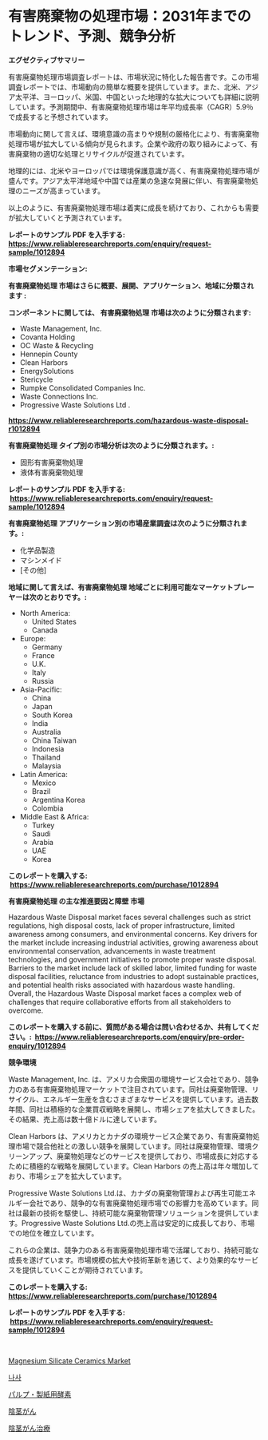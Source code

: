 <p><h1>有害廃棄物の処理市場：2031年までのトレンド、予測、競争分析</h1></p><p><strong>エグゼクティブサマリー</strong></p>
<p><p>有害廃棄物処理市場調査レポートは、市場状況に特化した報告書です。この市場調査レポートでは、市場動向の簡単な概要を提供しています。また、北米、アジア太平洋、ヨーロッパ、米国、中国といった地理的な拡大についても詳細に説明しています。予測期間中、有害廃棄物処理市場は年平均成長率（CAGR）5.9％で成長すると予想されています。</p><p>市場動向に関して言えば、環境意識の高まりや規制の厳格化により、有害廃棄物処理市場が拡大している傾向が見られます。企業や政府の取り組みによって、有害廃棄物の適切な処理とリサイクルが促進されています。</p><p>地理的には、北米やヨーロッパでは環境保護意識が高く、有害廃棄物処理市場が盛んです。アジア太平洋地域や中国では産業の急速な発展に伴い、有害廃棄物処理のニーズが高まっています。</p><p>以上のように、有害廃棄物処理市場は着実に成長を続けており、これからも需要が拡大していくと予測されています。</p></p>
<p><strong>レポートのサンプル PDF を入手する: <a href="https://www.reliableresearchreports.com/enquiry/request-sample/1012894">https://www.reliableresearchreports.com/enquiry/request-sample/1012894</a></strong></p>
<p><strong>市場セグメンテーション:</strong></p>
<p><strong> 有害廃棄物処理 市場はさらに概要、展開、アプリケーション、地域に分類されます :</strong></p>
<p><strong>コンポーネントに関しては、 有害廃棄物処理 市場は次のように分類されます: &nbsp;</strong></p>
<p><ul><li>Waste Management, Inc.</li><li>Covanta Holding</li><li>OC Waste & Recycling</li><li>Hennepin County</li><li>Clean Harbors</li><li>EnergySolutions</li><li>Stericycle</li><li>Rumpke Consolidated Companies Inc.</li><li>Waste Connections Inc.</li><li>Progressive Waste Solutions Ltd .</li></ul></p>
<p><strong><a href="https://www.reliableresearchreports.com/hazardous-waste-disposal-r1012894">https://www.reliableresearchreports.com/hazardous-waste-disposal-r1012894</a></strong></p>
<p><strong> 有害廃棄物処理 タイプ別の市場分析は次のように分類されます。:</strong></p>
<p><ul><li>固形有害廃棄物処理</li><li>液体有害廃棄物処理</li></ul></p>
<p><strong>レポートのサンプル PDF を入手する: &nbsp;<a href="https://www.reliableresearchreports.com/enquiry/request-sample/1012894">https://www.reliableresearchreports.com/enquiry/request-sample/1012894</a></strong></p>
<p><strong> 有害廃棄物処理 アプリケーション別の市場産業調査は次のように分類されます。:</strong></p>
<p><ul><li>化学品製造</li><li>マシンメイド</li><li>[その他]</li></ul></p>
<p><strong>地域に関して言えば、有害廃棄物処理 地域ごとに利用可能なマーケットプレーヤーは次のとおりです。:</strong></p>
<p><ul>
    <li>
        North America:
        <ul>
            <li>United States</li>
            <li>Canada</li>
        </ul>
    </li>
    <li>
        Europe:
        <ul>
            <li>Germany</li>
            <li>France</li>
            <li>U.K.</li>
            <li>Italy</li>
            <li>Russia</li>
        </ul>
    </li>
    <li>
        Asia-Pacific:
        <ul>
            <li>China</li>
            <li>Japan</li>
            <li>South Korea</li>
            <li>India</li>
            <li>Australia</li>
            <li>China Taiwan</li>
            <li>Indonesia</li>
            <li>Thailand</li>
            <li>Malaysia</li>
        </ul>
    </li>
    <li>
        Latin America:
        <ul>
            <li>Mexico</li>
            <li>Brazil</li>
            <li>Argentina Korea</li>
            <li>Colombia</li>
        </ul>
    </li>
    <li>
        Middle East & Africa:
        <ul>
            <li>Turkey</li>
            <li>Saudi</li>
            <li>Arabia</li>
            <li>UAE</li>
            <li>Korea</li>
        </ul>
    </li>
    </ul></p>
<p><strong>このレポートを購入する: &nbsp;<a href="https://www.reliableresearchreports.com/purchase/1012894">https://www.reliableresearchreports.com/purchase/1012894</a></strong></p>
<p><strong>有害廃棄物処理 の主な推進要因と障壁 市場</strong></p>
<p><p>Hazardous Waste Disposal market faces several challenges such as strict regulations, high disposal costs, lack of proper infrastructure, limited awareness among consumers, and environmental concerns. Key drivers for the market include increasing industrial activities, growing awareness about environmental conservation, advancements in waste treatment technologies, and government initiatives to promote proper waste disposal. Barriers to the market include lack of skilled labor, limited funding for waste disposal facilities, reluctance from industries to adopt sustainable practices, and potential health risks associated with hazardous waste handling. Overall, the Hazardous Waste Disposal market faces a complex web of challenges that require collaborative efforts from all stakeholders to overcome.</p></p>
<p><strong>このレポートを購入する前に、質問がある場合は問い合わせるか、共有してください。:&nbsp; <a href="https://www.reliableresearchreports.com/enquiry/pre-order-enquiry/1012894">https://www.reliableresearchreports.com/enquiry/pre-order-enquiry/1012894</a></strong></p>
<p><strong>競争環境</strong></p>
<p><p>Waste Management, Inc. は、アメリカ合衆国の環境サービス会社であり、競争力のある有害廃棄物処理マーケットで注目されています。同社は廃棄物管理、リサイクル、エネルギー生産を含むさまざまなサービスを提供しています。過去数年間、同社は積極的な企業買収戦略を展開し、市場シェアを拡大してきました。その結果、売上高は数十億ドルに達しています。</p><p>Clean Harbors は、アメリカとカナダの環境サービス企業であり、有害廃棄物処理市場で競合他社との激しい競争を展開しています。同社は廃棄物管理、環境クリーンアップ、廃棄物処理などのサービスを提供しており、市場成長に対応するために積極的な戦略を展開しています。Clean Harbors の売上高は年々増加しており、市場シェアを拡大しています。</p><p>Progressive Waste Solutions Ltd.は、カナダの廃棄物管理および再生可能エネルギー会社であり、競争的な有害廃棄物処理市場での影響力を高めています。同社は最新の技術を駆使し、持続可能な廃棄物管理ソリューションを提供しています。Progressive Waste Solutions Ltd.の売上高は安定的に成長しており、市場での地位を確立しています。</p><p>これらの企業は、競争力のある有害廃棄物処理市場で活躍しており、持続可能な成長を遂げています。市場規模の拡大や技術革新を通じて、より効果的なサービスを提供していくことが期待されています。</p></p>
<p><strong>このレポートを購入する: &nbsp; <a href="https://www.reliableresearchreports.com/purchase/1012894">https://www.reliableresearchreports.com/purchase/1012894</a></strong></p>
<p><strong>レポートのサンプル PDF を入手する: &nbsp;<a href="https://www.reliableresearchreports.com/enquiry/request-sample/1012894">https://www.reliableresearchreports.com/enquiry/request-sample/1012894</a></strong><strong></strong></p>
<p>&nbsp;</p>
<p><p><a href="https://www.linkedin.com/pulse/decoding-magnesium-silicate-ceramics-market-deep-dive-latest-tg22c?trackingId=xNc1nZwvXTSozUGPeu1bVw%3D%3D">Magnesium Silicate Ceramics Market</a></p><p><a href="https://medium.com/@reinaurphy35/%EB%82%98%EC%82%AC-%EC%8B%9C%EC%9E%A5-%EB%B3%B4%EA%B3%A0%EC%84%9C%EB%8A%94%EC%9D%B4-%EC%8B%9C%EC%9E%A5%EC%9D%98-%EC%B5%9C%EC%8B%A0-%ED%8A%B8%EB%A0%8C%EB%93%9C%EC%99%80-%EC%84%B1%EC%9E%A5-%EA%B8%B0%ED%9A%8C%EB%A5%BC-%EB%B3%B4%EC%97%AC%EC%A4%8D%EB%8B%88%EB%8B%A4-89cc1c3289f4">나사</a></p><p><a href="https://github.com/JacksonWiza1924/Market-Research-Report-List-1/blob/main/494662626999.md">パルプ・製紙用酵素</a></p><p><a href="https://medium.com/@jewelmohr96/%E9%99%B0%E8%8C%8E%E3%81%8C%E3%82%93%E5%B8%82%E5%A0%B4%E3%81%AF%E5%B8%82%E5%A0%B4%E3%82%B7%E3%82%A7%E3%82%A2-%E5%B8%82%E5%A0%B4%E5%8B%95%E5%90%91-%E5%B8%82%E5%A0%B4%E6%88%90%E9%95%B7%E3%81%AB%E9%96%A2%E3%81%99%E3%82%8B%E6%83%85%E5%A0%B1%E3%82%92%E6%8F%90%E4%BE%9B%E3%81%97%E3%81%BE%E3%81%99-956507821dfa">陰茎がん</a></p><p><a href="https://medium.com/@jewelmohr96/%E9%99%B0%E8%8C%8E%E3%81%8C%E3%82%93%E6%B2%BB%E7%99%82%E5%B8%82%E5%A0%B4%E3%81%AE%E5%88%86%E6%9E%90-%E3%82%B0%E3%83%AD%E3%83%BC%E3%83%90%E3%83%AB%E7%94%A3%E6%A5%AD%E3%81%AE%E8%A6%96%E7%82%B9%E3%81%A8%E4%BA%88%E6%B8%AC-2024%E5%B9%B4%E3%81%8B%E3%82%892031%E5%B9%B4-f7e218f40b1b">陰茎がん治療</a></p></p>